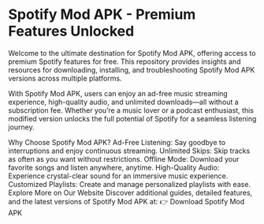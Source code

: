 # Spotify Mod APK - Premium Features Unlocked
Welcome to the ultimate destination for Spotify Mod APK, offering access to premium Spotify features for free. This repository provides insights and resources for downloading, installing, and troubleshooting Spotify Mod APK versions across multiple platforms.

With Spotify Mod APK, users can enjoy an ad-free music streaming experience, high-quality audio, and unlimited downloads—all without a subscription fee. Whether you’re a music lover or a podcast enthusiast, this modified version unlocks the full potential of Spotify for a seamless listening journey.

Why Choose Spotify Mod APK?
Ad-Free Listening: Say goodbye to interruptions and enjoy continuous streaming.
Unlimited Skips: Skip tracks as often as you want without restrictions.
Offline Mode: Download your favorite songs and listen anywhere, anytime.
High-Quality Audio: Experience crystal-clear sound for an immersive music experience.
Customized Playlists: Create and manage personalized playlists with ease.
Explore More on Our Website
Discover additional guides, detailed features, and the latest versions of Spotify Mod APK at:
👉 Download Spotify Mod APK

